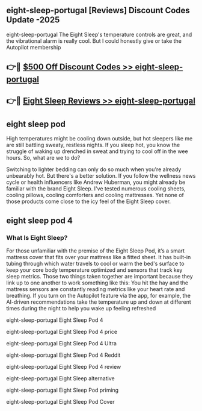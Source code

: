 ## eight-sleep-portugal [Reviews​] Discount Codes Update -2025

eight-sleep-portugal The Eight Sleep's temperature controls are great, and the vibrational alarm is really cool. But I could honestly give or take the Autopilot membership

## 👉🔴 [$500 Off Discount Codes >> eight-sleep-portugal](http://download.freeplayer.one?title=eight-sleep-portugal&ref=18-ES)

## 👉🔴 [Eight Sleep Reviews >> eight-sleep-portugal](http://download.freeplayer.one?title=eight-sleep-portugal&ref=18-ES)

## eight sleep pod

High temperatures might be cooling down outside, but hot sleepers like me are still battling sweaty, restless nights. If you sleep hot, you know the struggle of waking up drenched in sweat and trying to cool off in the wee hours. So, what are we to do?

Switching to lighter bedding can only do so much when you're already unbearably hot. But there's a better solution. If you follow the wellness news cycle or health influencers like Andrew Huberman, you might already be familiar with the brand Eight Sleep. I've tested numerous cooling sheets, cooling pillows, cooling comforters and cooling mattresses. Yet none of those products come close to the icy feel of the Eight Sleep cover.

## eight sleep pod 4

### What Is Eight Sleep?

For those unfamiliar with the premise of the Eight Sleep Pod, it’s a smart mattress cover that fits over your mattress like a fitted sheet. It has built-in tubing through which water travels to cool or warm the bed's surface to keep your core body temperature optimized and sensors that track key sleep metrics. Those two things taken together are important because they link up to one another to work something like this: You hit the hay and the mattress sensors are constantly reading metrics like your heart rate and breathing. If you turn on the Autopilot feature via the app, for example, the AI-driven recommendations take the temperature up and down at different times during the night to help you wake up feeling refreshed

eight-sleep-portugal Eight Sleep Pod 4

eight-sleep-portugal Eight Sleep Pod 4 price

eight-sleep-portugal Eight Sleep Pod 4 Ultra

eight-sleep-portugal Eight Sleep Pod 4 Reddit

eight-sleep-portugal Eight Sleep Pod 4 review

eight-sleep-portugal Eight Sleep alternative

eight-sleep-portugal Eight Sleep Pod priming

eight-sleep-portugal Eight Sleep Pod Cover